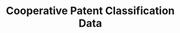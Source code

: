 ---
bigquery: https://console.cloud.google.com/bigquery?p=patents-public-data&d=cpc&page=dataset
citation: '“Cooperative Patent Classification” by the EPO and USPTO, for public use. '
contributors: EPO, USPTO
cost: None
description: Cooperative Patent Classification Data contains the scheme and definitions
  of the Cooperative Patent Classification system for classifying patent documents.
  The CPC is the result of a partnership between the EPO and the USPTO in their joint
  effort to develop a common, internationally compatible classification system for
  technical documents, in particular patent publications, which will be used by both
  offices in the patent granting process
documentation: https://www.cooperativepatentclassification.org/cpcSchemeAndDefinitions
last_edit: 04/10/2022, 11:22:10
location: https://www.cooperativepatentclassification.org/index
maintained_by: USPTO, EPO
schema_fields:
- informative_references
- titleFull
- residualReferences
- level
- notAllocatable
- limitingReferences
- parents
- application_references
- title_part
- childGroups
- glossary
- breakdown_code
- synonyms
- limiting_references
- breakdownCode
- titlePart
- definition
- title_full
- ipcConcordant
- additional_only
- dateRevised
- ipc_concordant
- children
- symbol
- status
- informativeReferences
- sizeCache
- child_groups
- not_allocatable
- residual_references
- date_revised
- applicationReferences
shortname: cooperative_patent_classification
tags:
- patents
- science
title: Cooperative Patent Classification Data
uuid: 984374a7-16e9-4b35-9445-458daceb01bf
---
